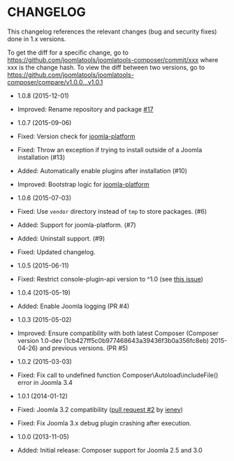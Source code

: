 CHANGELOG
=========

This changelog references the relevant changes (bug and security fixes) done
in 1.x versions.

To get the diff for a specific change, go to https://github.com/joomlatools/joomlatools-composer/commit/xxx where xxx is the change hash.
To view the diff between two versions, go to https://github.com/joomlatools/joomlatools-composer/compare/v1.0.0...v1.0.1

* 1.0.8 (2015-12-01)
 * Improved: Rename repository and package [#17](https://github.com/joomlatools/joomlatools-composer/issues/17)

* 1.0.7 (2015-09-06)
 * Fixed: Version check for [joomla-platform](http://github.com/joomlatools/joomla-platform)
 * Fixed: Throw an exception if trying to install outside of a Joomla installation (#13)
 * Added: Automatically enable plugins after installation (#10) 
 * Improved: Bootstrap logic for [joomla-platform](http://github.com/joomlatools/joomla-platform)

* 1.0.6 (2015-07-03)
 * Fixed: Use `vendor` directory instead of `tmp` to store packages. (#6)
 * Added: Support for joomla-platform. (#7)
 * Added: Uninstall support. (#9)
 * Fixed: Updated changelog.

* 1.0.5 (2015-06-11)
 * Fixed: Restrict console-plugin-api version to ^1.0 (see [this issue](https://github.com/composer/composer/issues/4085))

* 1.0.4 (2015-05-19)
 * Added: Enable Joomla logging (PR #4)

* 1.0.3 (2015-05-02)
 * Improved: Ensure compatibility with both latest Composer (Composer version 1.0-dev (1cb427ff5c0b977468643a39436f3b0a356fc8eb) 2015-04-26) and previous versions. (PR #5)

* 1.0.2 (2015-03-03)
 * Fixed: Fix call to undefined function Composer\Autoload\includeFile() error in Joomla 3.4

* 1.0.1 (2014-01-12)
 * Fixed:  Joomla 3.2 compatibility ([pull request #2](https://github.com/joomlatools/joomlatools-composer/pull/2) by [ienev](https://github.com/ienev))
 * Fixed: Fix Joomla 3.x debug plugin crashing after execution.

* 1.0.0 (2013-11-05)
 * Added: Initial release: Composer support for Joomla 2.5 and 3.0

